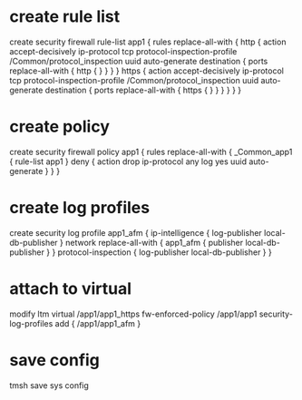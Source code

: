 # create rule list
<!-- security firewall rule-list app2 { rules { http { action accept-decisively ip-protocol tcp protocol-inspection-profile /Common/protocol_inspection rule-number 1 uuid 0146eee5-4539-506c-ff2e-160b3f092e28 destination { ports { http { } } } } https { action accept-decisively ip-protocol tcp protocol-inspection-profile /Common/protocol_inspection rule-number 2 uuid 0143096a-7d74-506c-ff2e-160b46e31745 destination { ports { https { } } } } } } -->

create security firewall rule-list app1 { rules replace-all-with { http { action accept-decisively ip-protocol tcp protocol-inspection-profile /Common/protocol_inspection uuid auto-generate destination { ports replace-all-with { http { } } } } https { action accept-decisively ip-protocol tcp protocol-inspection-profile /Common/protocol_inspection uuid auto-generate destination { ports replace-all-with { https { } } } } } }

# create policy
<!-- security firewall policy app2 { rules { _Common_app2 { rule-list app2 rule-number 1 } deny { action drop ip-protocol any log yes rule-number 2 uuid 013c0051-c0b1-506c-ff2e-160be629e23d } } } -->

create security firewall policy app1 { rules replace-all-with { _Common_app1 { rule-list app1 } deny { action drop ip-protocol any log yes uuid auto-generate } } }

# create log profiles
<!-- security log profile app2_afm { ip-intelligence { log-publisher local-db-publisher } network { app2_afm { publisher local-db-publisher } } protocol-inspection { log-publisher local-db-publisher } } -->

create security log profile app1_afm { ip-intelligence { log-publisher local-db-publisher } network replace-all-with { app1_afm { publisher local-db-publisher } } protocol-inspection { log-publisher local-db-publisher } }

# attach to virtual
modify ltm virtual /app1/app1_https fw-enforced-policy /app1/app1 security-log-profiles add { /app1/app1_afm }


# save config
tmsh save sys config
